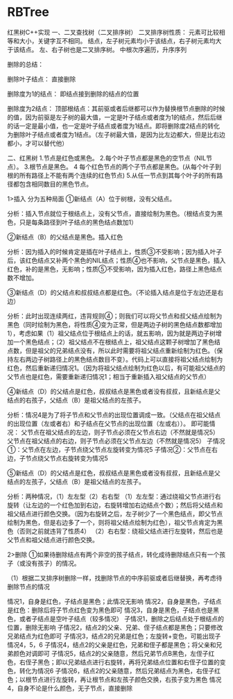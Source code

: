 # RBTree
红黑树C++实现
一、二叉查找树（二叉排序树）
二叉排序树性质：
元素可比较相等和大小，关键字互不相同。
结点，左子树元素均小于该结点，右子树元素均大于该结点。
左、右子树也是二叉排序树。
中根次序遍历，升序序列

删除的总结：

删除叶子结点：
直接删除

删除度为1的结点：
即结点接到删除的结点的位置

删除度为2结点：
顶部根结点：其前驱或者后继都可以作为替换根节点删除的时候的值，因为前驱是左子树的最大值，一定是叶子结点或者度为1的结点，然后后继的话一定是最小值，也一定是叶子结点或者度为1结点。即将删除度2结点的转化为删除叶子结点或者度为1结点。（左子树最大值，是因为比左边都大，但是比右边都小，才可以替代他）

二、红黑树
1.节点是红色或黑色。
2.每个叶子节点都是黑色的空节点（NIL节点）。
3.根节点是黑色。
4 每个红色节点的两个子节点都是黑色。(从每个叶子到根的所有路径上不能有两个连续的红色节点)
5.从任一节点到其每个叶子的所有路径都包含相同数目的黑色节点。


1>插入
分为五种局面
①新结点（A）位于树根，没有父结点。

分析：插入节点就位于根结点上，没有父节点，直接绘制为黑色。（根结点变为黑色，只是每条路径到叶子结点的黑色结点数加1）

②新结点（B）的父结点是黑色。插入红色

分析：因为插入的时候肯定是插在叶子结点上，性质③不受影响；因为插入叶子后，该红色结点又补两个黑色的NIL结点；性质④也不影响，父节点是黑色，插入红色，补的是黑色，无影响；性质⑤不受影响，因为插入红色，路径上黑色结点数不增加。

③新结点（D）的父结点和叔叔结点都是红色。（不论插入结点是位于左边还是右边）

分析：此时出现连续两红，违背规则④；则我们可以将父节点和叔父结点绘制为黑色（同时绘制为黑色，将性质④变为正常，但是两边子树的黑色结点数都增加1），考虑如果（1）祖父结点位于根结点上的话，就五影响，因为就是两边子树增加一个黑色结点；（2）祖父结点不在根结点上，祖父结点这颗子树增加了黑色结点数，但是祖父的兄弟结点没有，所以此时需要将祖父结点重新绘制为红色。（保持左右两边子树路径上的黑色结点数目不变）。代码上可以直接将祖父结点绘制为红色，然后重新递归情况1。（因为将祖父结点绘制为红色以后，有可能祖父结点的父节点也是红色，需要重新递归情况1；相当于重新插入祖父结点的父节点）

④新结点（D）的父结点是红色，叔叔结点是黑色或者没有叔叔，且新结点是父结点的右孩子，父结点（B）是祖父结点的左孩子。

分析：情况4是为了将子节点和父节点的出现位置调成一致。（父结点在祖父结点的出现位置（左或者右）和子结点在父节点的出现位置（左或右））。
即可能情况：
父节点在祖父结点的左边，则子节点必须在父节点右边（不然就是情况5）
父节点在祖父结点的右边，则子节点必须在父节点左边（不然就是情况5）
子情况①：父节点在左边，子节点绕父节点左旋转变为情况5
子情况②：父节点在右边，子节点绕父节点右旋转变为情况5

⑤新结点（D）的父结点是红色，叔叔结点是黑色或者没有叔叔，且新结点是父结点的左孩子，父结点（B）是祖父结点的左孩子。

分析：两种情况，（1）左左型（2）右右型
（1）左左型：通过绕祖父节点进行右旋转（让左边的一个红色加到右边，右旋转增加右边结点个数）；然后将父结点和祖父结点进行颜色交换。（因为右旋转之后，左子树少了一个黑色结点，即父节点绘制为黑色，但是右边多了一个，则将祖父结点绘制为红色），祖父节点肯定为黑色（否则之前就违背了性质4）
（2）右右型：绕祖父结点进行左旋转，然后也是父节点和祖父结点进行颜色交换。

2>删除
①如果待删除结点有两个非空的孩子结点，转化成待删除结点只有一个孩子（或没有孩子）的情况。

（1）根据二叉排序树删除一样，找删除节点的中序前驱或者后继替换，再考虑待删除节点的情况

情况1，自身是红色，子结点是黑色；此情况无影响
情况2，自身是黑色，子结点是红色：删除后将子节点红色变为黑色即可
情况3，自身是黑色，子结点也是黑色，或者子结点是空叶子结点（较多情况）
子情况1，删除之后结点处于根结点的位置，删除无影响
子情况2，结点2的父亲、兄弟、侄子结点都是黑色；只要修改兄弟结点为红色即可
子情况3，结点2的兄弟是红色；左旋转+变色，可能出现子情况4，5，6
子情况4，结点2的父亲是红色，兄弟和侄子都是黑色；将父亲和兄弟颜色对调即可
子情况5，结点2的父亲随意，然后兄弟节点B黑色，左侄子红色，右侄子黑色；即以兄弟结点进行右旋转，再将兄弟结点位置和右侄子位置的变色，转化为情况6
子情况6，结点2的父亲随意，然后兄弟结点为黑色，右侄子红色；以根节点进行左旋转，再让根节点和左孩子颜色交换，右孩子变为黑色
情况4，自身不论是什么颜色，无子节点，直接删除
